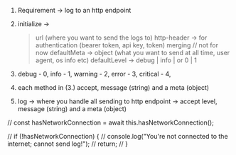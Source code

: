 



1. Requirement -> log to an http endpoint

2. initialize -> 
    > url (where you want to send the logs to)
    > http-header -> for authentication (bearer token, api key, token)
    > merging // not for now
    > defaultMeta -> object (what you want to send at all time, user agent, os info etc)
    > defaultLevel -> debug | info | or 0 | 1

3. debug - 0, info - 1, warning - 2, error - 3, critical - 4,

4. each method in (3.) accept, message (string) and a meta (object)

5. log -> where you handle all sending to http endpoint
        -> accept level, message (string) and a meta (object)

<!-- private async hasNetworkConnection(): Promise<boolean> {
  return window ? window?.navigator?.onLine : true;
} -->

// const hasNetworkConnection = await this.hasNetworkConnection();

// if (!hasNetworkConnection) {
//     console.log("You're not connected to the internet; cannot send log!");
//     return;
// }

<!-- if (response.ok) {
 console.log(`message: "${message}", sent successfully!`)
} -->